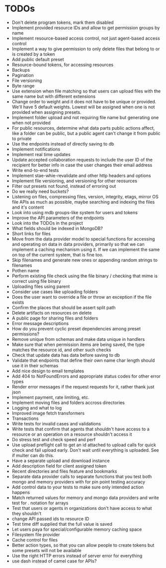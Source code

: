 # TODOs

- Don't delete program tokens, mark them disabled
- Implement provided resource IDs and allow to get permission groups by name
- Implement resource-based access control, not just agent-based access control
- Implement a way to give permission to only delete files that belong to or is created by a token
- Add public default preset
- Resource-bound tokens, for accessing resources
- Backups
- Pagination
- File versioning
- Byte range
- Use extension when file matching so that users can upload files with the same name but with different extensions
- Change order to weight and it does not have to be unique or provided. We'll have 5 default weights. Lowest will be assigned when one is not provided when assigning presets.
- Implement folder upload and not requiring file name but generating one when not provided
- For public resources, determine what data parts public actions affect, like a folder can be public, but a public agent can't change it from public to private
- Use the endpoints instead of directly saving to db
- Implement notifications
- Implement real time updates
- Update accepted collaboration requests to include the user ID of the recipient for better info in case the user changes their email address
- Write end-to-end tests
- Implement stae-whie-revalidate and other http headers and options
- Implement file versioning, and versioning for other reosurces
- Filter out presets not found, instead of erroring out
- Do we really need buckets?
- Listening on files, compressing files, version, integrity, etags,
  mirror OS file APIs as much as possible, maybe searching and indexing the files and it's content
- Look into using mdb groups-like system for users and tokens
- Improve the API parameters of the endpoints
- Look into the TODOs in the project
- What fields should be indexed in MongoDB?
- Short links for files
- Move from the data provider model to special functions for accessing and operating on data in data providers, primarily so that we can implement a caching mechanism using it. If we can implement the same on top of the current system, that is fine too.
- Skip filenames and generate new ones or appending random strings to filenames
- Pothen name
- Perform existing file check using the file binary / checking that mime is correct using file binary
- Uploading files using parent
- Consider use cases like uploading folders
- Does the user want to override a file or throw an exception if the file exists
- Confirm the places that should be assert split path
- Delete artifacts on resources on delete
- A public page for sharing files and folders
- Error message descriptions
- How do you prevent cyclic preset dependencies among preset permissions?
- Remove unique from schemas and make data unique in handlers
- Make sure that when permission items are being saved, the type matches the resource id,
  and other such checks
- Check that update data has data before saving to db
- Validate that endpoints that define their own name char length should use it in their schemas
- Add nice design to email templates
- Add 404 to NotFoundErrors and appropriate status codes for other error types
- Render error messages if the request requests for it, rather thank just json
- Implement payment, rate limiting, etc.
- Implement moving files and folders accross directories
- Logging and what to log
- Improved image fetch transformers
- Transactions
- Write tests for invalid cases and validations
- Write tests that confirm that agents that shouldn't have access to a resource or
  an operation on a resource shouldn't access it
- Do stress test and check speed and perf
- Use upload preflight call to get an id attached to upload calls for quick check and
  fail upload early. Don't wait until everything is uploaded. See if multer can do this.
- Have a separate upload and download instance
- Add description field for client assigned token
- Recent directories and files feature and bookmarks
- Separate data provider calls to separate functions that you test both mongo and memory
  providers with for pin point testing accuracy
- Add control data to your tests to make sure only intended action happens
- Match returned values for memory and mongo data providers and
  write test for . notation for arrays
- Test that users or agents in organizations don't have access to
  what they shouldn't
- change API passed ids to resource ID
- Test time diff supplied that the full value is saved
- Let users paya for special/configurable memory caching space
- Filesystem file provider
- Cache control for files
- Better action types, so that you can allow people to create tokens but some presets will not be available
- Use the right HTTP errors instead of server error for everything
- use dash instead of camel case for APIs?
